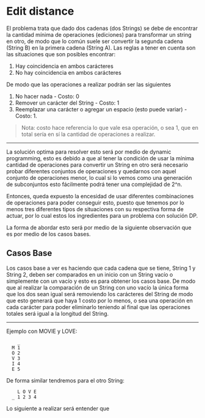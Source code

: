 <h1>Edit distance</h1>
<p>
  El problema trata que dado dos cadenas (dos Strings) se debe de encontrar la cantidad mínima de operaciones (ediciones) para transformar un string en otro, de modo que
  lo común suele ser convertir la segunda cadena (String B) en la primera cadena (String A).
  Las reglas a tener en cuenta son las situaciones que son posibles encontrar:
  <ol>
    <li>Hay coincidencia en ambos carácteres</li>
    <li>No hay coincidencia en ambos carácteres</li>
    </ol>
  
  De modo que las operaciones a realizar podrán ser las siguientes
  <ol>
    <li>No hacer nada - Costo: 0</li>
    <li>Remover un carácter del String - Costo: 1</li>
    <li>Reemplazar una carácter o agregar un espacio (esto puede variar) - Costo: 1.</li>
    </ol>
    
  > Nota: costo hace referencia lo que vale esa operación, o sea 1, que en total sería en sí la cantidad de operaciones a realizar. 
  <hr>
  
  La solución optima para resolver esto será por medio de dynamic programming, esto es debido a que al tener la condición de usar la mínima cantidad de operaciones 
  para convertir un String en otro será necesario probar diferentes conjuntos de operaciones y quedarnos con aquel conjunto de operaciones menor, lo cual si lo vemos
  como una generación de subconjuntos esto fácilmente podrá tener una complejidad de 2^n.
 
  Entonces, queda expuesto la encesidad de usar diferentes combinaciones de operaciones para poder conseguir esto, puesto que tenemos por lo menos tres diferentes tipos
  de situaciones con su respectiva forma de actuar, por lo cual estos los ingredientes para un problema con solución DP.
  
  La forma de abordar esto será por medio de la siguiente observación que es por medio de los casos bases.
  
  <h2>Casos Base</h2>
  Los casos base a ver es haciendo que cada cadena que se tiene, String 1 y String 2, deben ser comparados en un inicio con un String vacío o simplemente con un vacío y esto es para obtener los casos base. De modo que al realizar la comparación de un String con uno vacío la única forma que los dos sean igual será removiendo los carácteres del String de modo que esto generará que haya 1 costo por lo menos, o sea una operación en cada carácter para poder eliminarlo teniendo al final que las operaciones totales será igual a la longitud del String.
  <hr>
  Ejemplo con MOVIE y LOVE:
      
        _
      M 1 
      O 2
      V 3
      I 4
      E 5
      
   De forma similar tendremos para el otro String:
   
        L O V E
      _ 1 2 3 4
      
   Lo siguiente a realizar será entender que 
    
  
